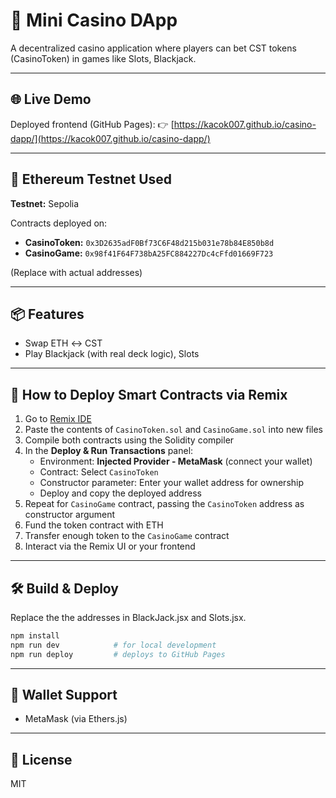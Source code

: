 # 🎰 Mini Casino DApp

A decentralized casino application where players can bet CST tokens (CasinoToken) in games like Slots, Blackjack.

---

## 🌐 Live Demo
Deployed frontend (GitHub Pages):
👉 [https://kacok007.github.io/casino-dapp/](https://kacok007.github.io/casino-dapp/)

---

## 🔗 Ethereum Testnet Used
**Testnet:** Sepolia

Contracts deployed on:
- **CasinoToken:** `0x3D2635adF0Bf73C6F48d215b031e78b84E850b8d`
- **CasinoGame:** `0x98f41F64F738bA25FC884227Dc4cFfd01669F723`

(Replace with actual addresses)

---

## 📦 Features
- Swap ETH ↔ CST
- Play Blackjack (with real deck logic), Slots

---

## 🧪 How to Deploy Smart Contracts via Remix
1. Go to [Remix IDE](https://remix.ethereum.org/)
2. Paste the contents of `CasinoToken.sol` and `CasinoGame.sol` into new files
3. Compile both contracts using the Solidity compiler
4. In the **Deploy & Run Transactions** panel:
   - Environment: **Injected Provider - MetaMask** (connect your wallet)
   - Contract: Select `CasinoToken`
   - Constructor parameter: Enter your wallet address for ownership
   - Deploy and copy the deployed address
5. Repeat for `CasinoGame` contract, passing the `CasinoToken` address as constructor argument
6. Fund the token contract with ETH
7. Transfer enough token to the `CasinoGame` contract
8. Interact via the Remix UI or your frontend


---

## 🛠️ Build & Deploy
Replace the the addresses in BlackJack.jsx and Slots.jsx.
```bash
npm install
npm run dev            # for local development
npm run deploy         # deploys to GitHub Pages
```

---

## 👛 Wallet Support
- MetaMask (via Ethers.js)

---

## 📄 License
MIT
